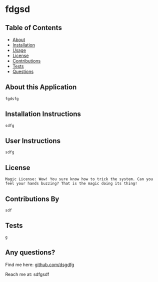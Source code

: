 

    

# fdgsd

## Table of Contents
* [About](#about-this-application)
* [Installation](#installation-instructions) 
* [Usage](#user-instructions)
* [License](#license)
* [Contributions](#contributions-by) 
* [Tests](#tests)
* [Questions](#any-questions)
  
## About this Application 
    fgdsfg
      
## Installation Instructions
    sdfg

## User Instructions 
    sdfg

## License
    Magic License: Wow! You sure know how to trick the system. Can you feel your hands buzzing? That is the magic doing its thing!

## Contributions By
    sdf

## Tests 
    g

## Any questions?
Find me here: [github.com/dsgdfg](https://github.com/dsgdfg)

Reach me at: sdfgsdf

      